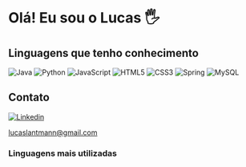# Olá! Eu sou o Lucas 🖐️
<!-- ![Lucas GitHub stats](https://github-readme-stats.vercel.app/api?username=lantmann&show_icons=true&theme=radical) -->

## Linguagens que tenho conhecimento
![Java](https://img.shields.io/badge/Java-ED8B00?style=for-the-badge&logo=openjdk&logoColor=white)
![Python](https://img.shields.io/badge/Python-3776AB?style=for-the-badge&logo=python&logoColor=white)
![JavaScript](https://img.shields.io/badge/JavaScript-323330?style=for-the-badge&logo=javascript&logoColor=F7DF1E)
![HTML5](https://img.shields.io/badge/HTML5-E34F26?style=for-the-badge&logo=html5&logoColor=white)
![CSS3](https://img.shields.io/badge/CSS3-1572B6?style=for-the-badge&logo=css3&logoColor=white)
![Spring](https://img.shields.io/badge/Spring-6DB33F?style=for-the-badge&logo=spring&logoColor=white)
![MySQL](https://img.shields.io/badge/MySQL-00000F?style=for-the-badge&logo=mysql&logoColor=white)

## Contato
[![Linkedin](https://img.shields.io/badge/LinkedIn-0077B5?style=for-the-badge&logo=linkedin&logoColor=white)](https://www.linkedin.com/in/lucaslangerlantmann/)

lucaslantmann@gmail.com

### Linguagens mais utilizadas

<!-- [![Top Langs](https://github-readme-stats.vercel.app/api/top-langs/?username=lantmann)](https://github.com/lantmann/github-readme-stats) -->


<!-- ![Gmail](https://img.shields.io/badge/Gmail-D14836?style=for-the-badge&logo=gmail&logoColor=white) -->
